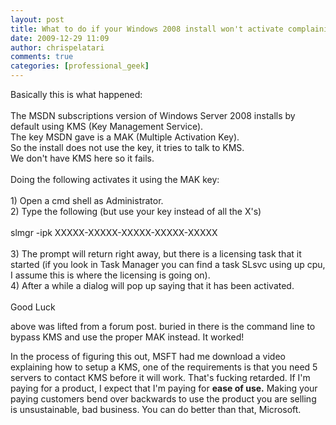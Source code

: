 ```yaml
---
layout: post
title: What to do if your Windows 2008 install won't activate complaining about no KMS server
date: 2009-12-29 11:09
author: chrispelatari
comments: true
categories: [professional_geek]
---
```


<p>Basically this is what happened:<br /><br />The MSDN subscriptions version of 
Windows Server 2008 installs by default using KMS (Key Management 
Service).<br />The key MSDN gave is a MAK (Multiple Activation Key).<br />So the 
install does not use the key, it tries to talk to KMS.<br />We don't have KMS here 
so it fails.<br /><br />Doing the following activates it using the MAK 
key:<br /><br />1) Open a cmd shell as Administrator.<br />2) Type the following (but 
use your key instead of all the X's)<br /><br />slmgr -ipk 
XXXXX-XXXXX-XXXXX-XXXXX-XXXXX<br /><br />3) The prompt will return right away, but 
there is a licensing task that it started (if you look in Task Manager you can 
find a task SLsvc using up cpu, I assume this is where the licensing is going 
on).<br />4) After a while a dialog will pop up saying that it has been 
activated.<br /><br />Good Luck</p>
<p>above was lifted from a forum post. buried in there is the command line to 
bypass KMS and use the proper MAK instead. It worked!</p>
<p>In the process of figuring this out, MSFT had me download a video explaining 
how to setup a KMS, one of the requirements is that you need 5 servers to 
contact KMS before it will work. That's fucking retarded. If I'm paying for a 
product, I expect that I'm paying for <strong>ease of use.</strong> Making your 
paying customers bend over backwards to use the product you are selling is 
unsustainable, bad business. You can do better than that, 
Microsoft.</p>
